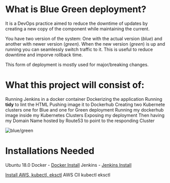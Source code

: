 # What is Blue Green deployment?
It is a DevOps practice aimed to reduce the downtime of updates by creating a new copy of the component while maintaining the current.
 
You have two version of the system: One with the actual version (*blue*) and another with newer version (*green*). When the new version (*green*) is up and running you can seamlessly switch traffic to it. This is useful to reduce downtime and imporve rollback time. 
 
This form of deployment is mostly used for major/breaking changes.
 
# What this project will consist of:

Running Jenkins in a docker container 
Dockerizing the application
Running **tidy** to lint the HTML
Pushing image it to Dockerhub
Creating two Kubernete clusters one for Blue and one for Green deployment
Running my dockerhub image inside my Kubernetes Clusters 
Exposing my deployment
Then having my Domain Name hosted by Route53 to point to the responding Cluster
 
 ![blue/green](https://cdn-images-1.medium.com/max/800/1*7jSS2x7NpyGaSW5q3DlufA.png)

# Installations Needed
Ubuntu 18.0
Docker - [Docker Install](https://www.digitalocean.com/community/tutorials/how-to-install-and-use-docker-on-ubuntu-18-04)
Jenkins - [Jenkins Install](https://jenkins.io/doc/book/installing/)

[Install AWS, kubectl, eksctl](https://docs.aws.amazon.com/eks/latest/userguide/getting-started-eksctl.html)
AWS ClI
kubectl
eksctl




